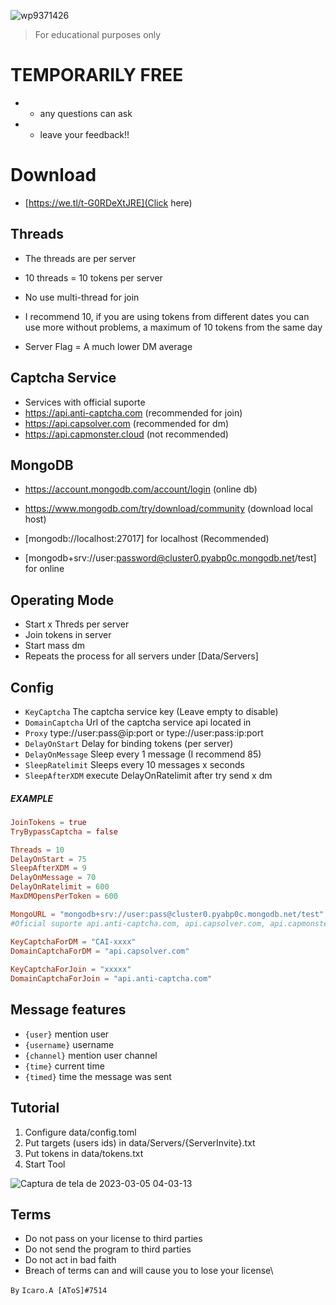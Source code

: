 ![wp9371426](https://user-images.githubusercontent.com/126829731/222923171-182cfdfa-e402-4255-ba27-91415a287c99.jpg)


> For educational purposes only

# TEMPORARILY FREE
- - any questions can ask
- - leave your feedback!! 

# Download
- [https://we.tl/t-G0RDeXtJRE](Click here)

## Threads

- The threads are per server
- 10 threads = 10 tokens per server
- No use multi-thread for join

- I recommend 10, if you are using tokens from different dates you can use more without problems, a maximum of 10 tokens from the same day 
- Server Flag = A much lower DM average


## Captcha Service

- Services with official suporte 
- https://api.anti-captcha.com (recommended for join)
- https://api.capsolver.com (recommended for dm)
- https://api.capmonster.cloud (not recommended)


## MongoDB

- https://account.mongodb.com/account/login (online db)
- https://www.mongodb.com/try/download/community (download local host)

- [mongodb://localhost:27017] for localhost (Recommended)
- [mongodb+srv://user:password@cluster0.pyabp0c.mongodb.net/test] for online


## Operating Mode

-  Start x Threds per server
-  Join tokens in server 
-  Start mass dm
-  Repeats the process for all servers under [Data/Servers]


## Config

- `KeyCaptcha` The captcha service key (Leave empty to disable)
-  `DomainCaptcha` Url of the captcha service api located in 
- `Proxy` type://user:pass@ip:port or type://user:pass:ip:port
-  `DelayOnStart` Delay for binding tokens (per server)
-  `DelayOnMessage` Sleep every 1 message (I recommend 85)
-  `SleepRatelimit` Sleeps every 10 messages x seconds
-  `SleepAfterXDM` execute DelayOnRatelimit after try send x dm

##### EXAMPLE

```toml
JoinTokens = true
TryBypassCaptcha = false  

Threads = 10    
DelayOnStart = 75  
SleepAfterXDM = 9  
DelayOnMessage = 70  
DelayOnRatelimit = 600  
MaxDMOpensPerToken = 600  

MongoURL = "mongodb+srv://user:pass@cluster0.pyabp0c.mongodb.net/test"  
#Oficial suporte api.anti-captcha.com, api.capsolver.com, api.capmonster.cloud  

KeyCaptchaForDM = "CAI-xxxx"  
DomainCaptchaForDM = "api.capsolver.com"  
  
KeyCaptchaForJoin = "xxxxx"  
DomainCaptchaForJoin = "api.anti-captcha.com"
```

## Message features

- `{user}` mention user 
- `{username}` username
- `{channel}` mention user channel
- `{time}` current time 
- `{timed}` time the message was sent

## Tutorial

1. Configure data/config.toml
2. Put targets (users ids) in data/Servers/{ServerInvite}.txt
3. Put tokens in data/tokens.txt
4. Start Tool

![Captura de tela de 2023-03-05 04-03-13](https://user-images.githubusercontent.com/126829731/222946697-cbab89d2-7dad-4491-a726-e03e44af23d6.png)

## Terms

-  Do not pass on your license to third parties
-  Do not send the program to third parties
-  Do not act in bad faith
-  Breach of terms can and will cause you to lose your license\

`By` `Icaro.A [AToS]#7514`
